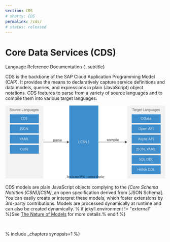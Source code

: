 ```yaml
---
section: CDS
# shorty: CDS
permalink: /cds/
# status: released
---
```


# Core Data Services (CDS)
Language Reference Documentation
{ .subtitle}

CDS is the backbone of the SAP Cloud Application Programming Model (CAP). It provides the means to declaratively capture service definitions and data models, queries, and expressions in plain (JavaScript) object notations. CDS features to parse from a variety of source languages and to compile them into various target languages.

<!-- % capture assets %}{{site.baseurl}}/{{page.path}}/../assets% endcapture %} -->

<img src="./assets/csn.drawio.svg" class="adapt"/>

CDS models are plain JavaScript objects complying to the _[Core Schema Notation (CSN)][CSN]_, an open specification derived from [JSON Schema]. You can easily create or interpret these models, which foster extensions by 3rd-party contributions. Models are processed dynamically at runtime and can also be created dynamically. % if jekyll.environment != "external" %}See [The Nature of Models](models) for more details.% endif %}

<br>

% include _chapters synopsis=1 %}
